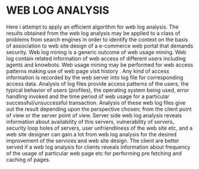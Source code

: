 # WEB LOG ANALYSIS
Here i attempt to apply an efficient algorithm for web log analysis. The results
obtained from the web log analysis may be applied to a class of problems from
search engines in order to identify the context on the basis of association to web
site design of a e-commerce web portal that demands security. Web log mining
is a generic outcome of web usage mining. Web log contain related information
of web access of different users including agents and knowbots. Web usage
mining may be performed for web access patterns making use of web page visit
history . Any kind of access information is recorded by the web server into log
file for corresponding access data. Analysis of log files provide access patterns
of the users, the typical behavior of users (profiles), the operating system being
used, error handling invoked and the time period of web usage for a particular
successful/unsuccessful transaction. Analysis of these web log files give out the
result depending upon the perspective chosen; from the client point of view
or the server point of view. Server side web log analysis reveals information
about availability of this servers, vulnerability of servers, security loop holes
of servers, user unfriendliness of the web site etc, and a web site designer can
gain a lot from web log analysis for the desired improvement of the services and
web site design. The client are better served if a web log analysis for clients
reveals information about frequency of the usage of particular web page etc for
performing pre fetching and caching of pages.
